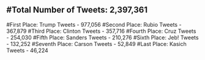 #Total Number of Tweets: 2,397,361 
---
#First Place: Trump Tweets - 977,056
#Second Place: Rubio Tweets - 367,879
#Third Place: Clinton Tweets - 357,716
#Fourth Place: Cruz Tweets - 254,030
#Fifth Place: Sanders Tweets - 210,276
#Sixth Place: Jeb! Tweets - 132,252
#Seventh Place: Carson Tweets - 52,849
#Last Place: Kasich Tweets - 46,224
